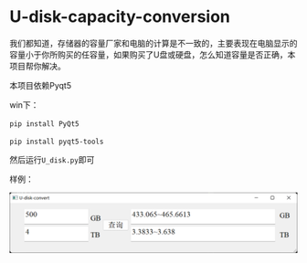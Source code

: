 # U-disk-capacity-conversion
我们都知道，存储器的容量厂家和电脑的计算是不一致的，主要表现在电脑显示的容量小于你所购买的任容量，如果购买了U盘或硬盘，怎么知道容量是否正确，本项目帮你解决。

本项目依赖Pyqt5

win下：

`pip install PyQt5`

`pip install pyqt5-tools`

然后运行`U_disk.py`即可

样例：

![example](example.png)